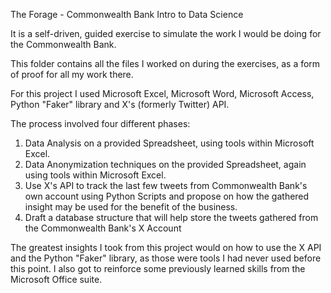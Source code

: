 The Forage - Commonwealth Bank Intro to Data Science

It is a self-driven, guided exercise to simulate the work I would be doing for the Commonwealth Bank.

This folder contains all the files I worked on during the exercises, as a form of proof for all my work there.

For this project I used Microsoft Excel, Microsoft Word, Microsoft Access, Python "Faker" library and X's (formerly Twitter) API.

The process involved four different phases:
1) Data Analysis on a provided Spreadsheet, using tools within Microsoft Excel.
2) Data Anonymization techniques on the provided Spreadsheet, again using tools within Microsoft Excel.
3) Use X's API to track the last few tweets from Commonwealth Bank's own account using Python Scripts and propose on how the gathered insight may be used for the benefit of the business.
4) Draft a database structure that will help store the tweets gathered from the Commonwealth Bank's X Account

The greatest insights I took from this project would on how to use the X API and the Python "Faker" library, as those were tools I had never used before this point.
I also got to reinforce some previously learned skills from the Microsoft Office suite.
